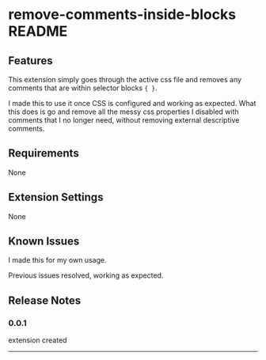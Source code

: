 # remove-comments-inside-blocks README

## Features

This extension simply goes through the active css file and removes any comments that are within selector blocks `{ }`.

I made this to use it once CSS is configured and working as expected. What this does is go and remove all the messy css properties I disabled with comments that I no longer need, without removing external descriptive comments.

## Requirements

None

## Extension Settings

None

## Known Issues

I made this for my own usage.

Previous issues resolved, working as expected.

## Release Notes

### 0.0.1

extension created

---
